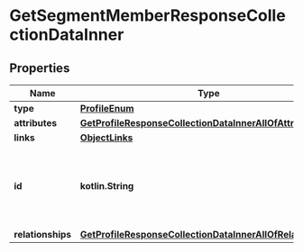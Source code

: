 
# GetSegmentMemberResponseCollectionDataInner

## Properties
| Name | Type | Description | Notes |
| ------------ | ------------- | ------------- | ------------- |
| **type** | [**ProfileEnum**](ProfileEnum.md) |  |  |
| **attributes** | [**GetProfileResponseCollectionDataInnerAllOfAttributes**](GetProfileResponseCollectionDataInnerAllOfAttributes.md) |  |  |
| **links** | [**ObjectLinks**](ObjectLinks.md) |  |  |
| **id** | **kotlin.String** | Primary key that uniquely identifies this profile. Generated by Klaviyo. |  [optional] |
| **relationships** | [**GetProfileResponseCollectionDataInnerAllOfRelationships**](GetProfileResponseCollectionDataInnerAllOfRelationships.md) |  |  [optional] |



